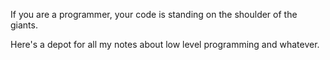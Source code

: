 If you are a programmer, your code is standing on the shoulder of the giants.

Here's a depot for all my notes about low level programming and whatever.
